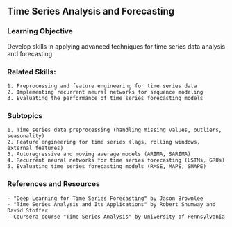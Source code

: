 
## Time Series Analysis and Forecasting

### Learning Objective
Develop skills in applying advanced techniques for time series data analysis and forecasting.

### Related Skills:
 	1. Preprocessing and feature engineering for time series data
 	2. Implementing recurrent neural networks for sequence modeling
 	3. Evaluating the performance of time series forecasting models

### Subtopics
 	1. Time series data preprocessing (handling missing values, outliers, seasonality)
 	2. Feature engineering for time series (lags, rolling windows, external features)
 	3. Autoregressive and moving average models (ARIMA, SARIMA)
 	4. Recurrent neural networks for time series forecasting (LSTMs, GRUs)
 	5. Evaluating time series forecasting models (RMSE, MAPE, SMAPE)

###  References and Resources
 	- "Deep Learning for Time Series Forecasting" by Jason Brownlee
 	- "Time Series Analysis and Its Applications" by Robert Shumway and David Stoffer
 	- Coursera course "Time Series Analysis" by University of Pennsylvania
